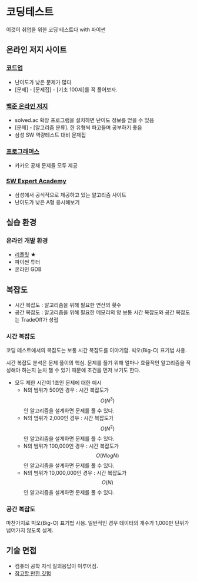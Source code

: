 # 코딩테스트
이것이 취업을 위한 코딩 테스트다 with 파이썬
## 온라인 저지 사이트
### [코드업](https://codeup.kr/index.php)
- 난이도가 낮은 문제가 많다
- [문제] - [문제집] - [기초 100제]를 꼭 풀어보자.
### [백준 온라인 저지](https://www.acmicpc.net/)
- solved.ac 확장 프로그램을 설치하면 난이도 정보를 얻을 수 있음
- [문제] - [알고리즘 분류]. 한 유형씩 파고들며 공부하기 좋음
- 삼성 SW 역량테스트 대비 문제집
### [프로그래머스](https://programmers.co.kr/)
- 카카오 공채 문제들 모두 제공
### [SW Expert Academy](https://swexpertacademy.com/main/main.do)
- 삼성에서 공식적으로 제공하고 있는 알고리즘 사이트
- 난이도가 낮은 A형 응시해보기

## 실습 환경
### 온라인 개발 환경
- [리플릿](https://replit.com/) ★
- 파이썬 튜터
- 온라인 GDB

## 복잡도
- 시간 복잡도 : 알고리즘을 위해 필요한 연산의 횟수
- 공간 복잡도 : 알고리즘을 위해 필요한 메모리의 양
보통 시간 복잡도와 공간 복잡도는 TradeOff가 성립

### 시간 복잡도
코딩 테스트에서의 복잡도는 보통 시간 복잡도를 이야기함.
빅오(Big-O) 표기법 사용.

시간 복잡도 분석은 문제 풀이의 핵심.
문제를 풀기 위해 얼마나 효율적인 알고리즘을 작성해야 하는지 눈치 챌 수 있기 때문에 조건을 먼저 보기도 한다.
- 모두 제한 시간이 1초인 문제에 대한 예시
  + N의 범위가 500인 경우 : 시간 복잡도가 $$O(N^3)$$인 알고리즘을 설계하면 문제를 풀 수 있다.
  + N의 범위가 2,000인 경우 : 시간 복잡도가 $$O(N^2)$$인 알고리즘을 설계하면 문제를 풀 수 있다.
  + N의 범위가 100,000인 경우 : 시간 복잡도가 $$O(NlogN)$$인 알고리즘을 설계하면 문제를 풀 수 있다.
  + N의 범위가 10,000,000인 경우 : 시간 복잡도가 $$O(N)$$인 알고리즘을 설계하면 문제를 풀 수 있다.

### 공간 복잡도
마찬가지로 빅오(Big-O) 표기법 사용.
일반적인 경우 데이터의 개수가 1,000만 단위가 넘어가지 않도록 설계.

## 기술 면접
- 컴퓨터 공학 지식 질의응답이 이루어짐.
- [참고할 만한 깃헙](https://github.com/JaeYeopHan/Interview_Question_for_Beginner)
